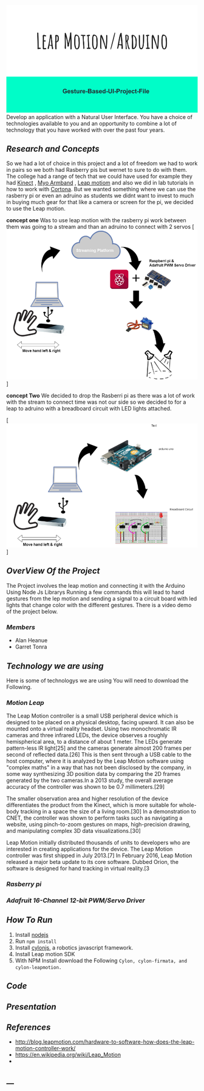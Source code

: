 ![Leap Motion/Aeduino](Images/Head.png)
Develop an application with a Natural User Interface. You have a choice of technologies available to you and an opportunity 
to combine a lot of technology that you have worked with over the past four years.

## **_Research and Concepts_**
So we had a lot of choice in this project and a lot of freedom we had to work in pairs so we both had Rasberry pis but wernet to sure to do with them. 
The college had a range of tech that we could have used for example they had [Kinect](https://en.wikipedia.org/wiki/Kinect) , [Myo Armband](https://www.myo.com/) , [Leap motiom](https://www.leapmotion.com/) 
and also we did in lab tutorials in how to work with [Cortona](https://en.wikipedia.org/wiki/Cortana). But we wanted something where we can use the rasberry pi or even an adruino as students we didnt want to invest to much in buying much gear for that like a camera or screen for the pi, we decided to use the Leap motion.

**concept one**
Was to use leap motion with the rasberry pi work between them was going to a stream and than an adruino to connect with 2 servos 
[![N|Solid](Archticture.png)]

**concept Two**
We decided to drop the Rasberri pi as there was a lot of work with the stream to connect time was not our side so we decided to for a leap to adruino with a breadboard circuit with LED lights attached. 

[![N|Solid](Archticture1.png)]

## **_OverView Of the Project_**
The Project involves the leap motion and connecting it with the Arduino Using Node Js Librarys Running a few commands this will lead to hand gestures from the lep motion 
and sending a signal to a circuit board with led lights that change color with the different gestures. 
There is a video demo of the project below. 

### **_Members_**
- Alan Heanue 
- Garret Tonra 

## **_Technology we are using_**
Here is some of technologys we are using You will need to download the Following. 
### **_Motion Leap_**
The Leap Motion controller is a small USB peripheral device which is designed to be placed on a physical desktop, facing upward. It can also be mounted onto a virtual reality headset. Using two monochromatic IR cameras and three infrared LEDs, the device observes a roughly hemispherical area, to a distance of about 1 meter. The LEDs generate pattern-less IR light[25] and the cameras generate almost 200 frames per second of reflected data.[26] This is then sent through a USB cable to the host computer, where it is analyzed by the Leap Motion software using "complex maths" in a way that has not been disclosed by the company, in some way synthesizing 3D position data by comparing the 2D frames generated by the two cameras.In a 2013 study, the overall average accuracy of the controller was shown to be 0.7 millimeters.[29]

The smaller observation area and higher resolution of the device differentiates the product from the Kinect, which is more suitable for whole-body tracking in a space the size of a living room.[30] In a demonstration to CNET, the controller was shown to perform tasks such as navigating a website, using pinch-to-zoom gestures on maps, high-precision drawing, and manipulating complex 3D data visualizations.[30]

Leap Motion initially distributed thousands of units to developers who are interested in creating applications for the device. The Leap Motion controller was first shipped in July 2013.[7] In February 2016, Leap Motion released a major beta update to its core software. Dubbed Orion, the software is designed for hand tracking in virtual reality.[3
### **_Rasberry pi_**
### **_Adafruit 16-Channel 12-bit PWM/Servo Driver_**

## **_How To Run_**
1. Install [nodejs](http://www.nodejs.org/)
2. Run ``npm install``
3. Install [cylonjs](https://cylonjs.com), a robotics javascript framework.
4. Install Leap motion SDK
5. With NPM Install download the Following ``Cylon, cylon-firmata, and cylon-leapmotion.``


## **_Code_**
## **_Presentation_**
## **_References_**
- http://blog.leapmotion.com/hardware-to-software-how-does-the-leap-motion-controller-work/
- https://en.wikipedia.org/wiki/Leap_Motion
- 
## **__**